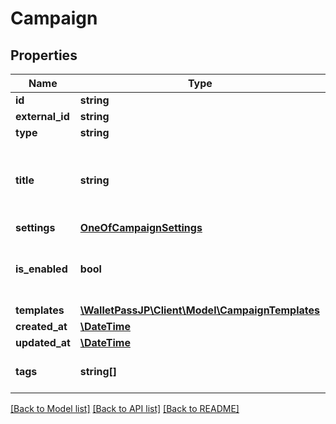 # Campaign

## Properties
Name | Type | Description | Notes
------------ | ------------- | ------------- | -------------
**id** | **string** |  | [optional] 
**external_id** | **string** |  | [optional] 
**type** | **string** |  | [optional] 
**title** | **string** | Used to identify this Campaign. Not shown to the customer. | [optional] 
**settings** | [**OneOfCampaignSettings**](OneOfCampaignSettings.md) |  | [optional] 
**is_enabled** | **bool** | Is it allowed to issue new passes for this Campaign. | [optional] 
**templates** | [**\WalletPassJP\Client\Model\CampaignTemplates**](CampaignTemplates.md) |  | [optional] 
**created_at** | [**\DateTime**](\DateTime.md) |  | [optional] 
**updated_at** | [**\DateTime**](\DateTime.md) |  | [optional] 
**tags** | **string[]** | List of attached tags | [optional] 

[[Back to Model list]](../../README.md#documentation-for-models) [[Back to API list]](../../README.md#documentation-for-api-endpoints) [[Back to README]](../../README.md)

